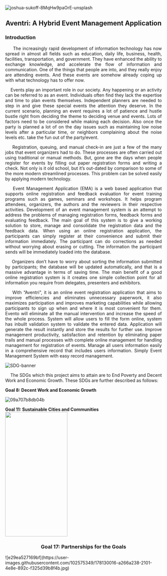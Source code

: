 ![joshua-sukoff-8MqHw9paOrE-unsplash](https://user-images.githubusercontent.com/102575349/178128874-d34edf07-58f8-4b7a-982f-8cf657ae0be0.jpg)

<h2 align="center"> Aventri: A Hybrid Event Management Application

<h3> Introduction </h3> <i class="fa-solid fa-1"></i>
<p align=justify>
&nbsp;&nbsp;&nbsp;&nbsp; The increasingly rapid development of information technology has now spread in almost all fields such as education, daily life, business, health, facilities, transportation, and government. They have enhanced the ability to exchange knowledge, and accelerate the flow of information and communication. One of the things that people are into, and they really enjoy are attending events. And these events are somehow already coping up with what technology has to offer now. 
<p align=justify> &nbsp;&nbsp;&nbsp;&nbsp;Events play an important role in our society. Any happening or an activity can be referred to as an event. Individuals often find they lack the expertise and time to plan events themselves. Independent planners are needed to step in and give these special events the attention they deserve. In the current scenario, planning an event requires a lot of patience and hustle bustle right from deciding the theme to deciding venue and events. Lots of factors need to be considered while making each decision. Also once the party is planned a lot of on the day issues such as maintaining low noise levels after a particular time, or neighbors complaining about the noise levels etc. take the fun out of the party/event.
<p align=justify> &nbsp;&nbsp;&nbsp;&nbsp;Registration, queuing, and manual check-in are just a few of the many jobs that event organizers had to do. These processes are often carried out using traditional or manual methods. But, gone are the days when people register for events by filling out paper registration forms and writing a check. Not only is it old school, but it’s out-dated by comparison to some of the more modern streamlined processes. This problem can be solved easily by applying  modern technology. 
<p align=justify> &nbsp;&nbsp;&nbsp;&nbsp;Event Management Application (EMA) is a web based application that supports online registration and feedback evaluation for event training programs such as games, seminars and workshops. It helps program attendees, organizers, the authors and the reviewers in their respective activities. Development of an event management system is an attempt to address the problems of managing registration forms, feedback forms and evaluating feedback. The main goal of this system is to give a working solution to store, manage and consolidate the registration data and the feedback data. When using an online registration application, the participants can simply register at their convenience and submit their information immediately. The participant can do corrections as needed without worrying about erasing or cutting. The information the participant sends will be immediately loaded into the database. 
<p align=justify> &nbsp;&nbsp;&nbsp;&nbsp;Organizers don’t have to worry about sorting the information submitted by participants; the database will be updated automatically, and that is a massive advantage in terms of saving time. The main benefit of a good online registration system is it creates one simple collection point for all information you require from  delegates, presenters and exhibitors.
<p align=justify> &nbsp;&nbsp;&nbsp;&nbsp;With “Aventri", it is an online event registration application that aims to improve efficiencies and eliminates unnecessary paperwork, it also maximizes participation and improves marketing capabilities while allowing participants to sign up when and where it is most convenient for them. Evento will eliminate all the manual intervention and increase the speed of the whole process. System will allow users to fill the form online, system has inbuilt validation system to validate the entered data. Application will generate the result instantly and store the results for further use. Improve management productivity, satisfaction and retention by eliminating paper trails and manual processes with complete online management for handling management for registration of events. Manage all users information easily in a comprehensive record that includes users information. Simply Event Management System with easy record management. <i class="fa-solid fa-1"></i>

![SDG-banner](https://user-images.githubusercontent.com/102575349/178129362-0dd72bc5-0c5e-4a31-9099-6b881d9e2b39.png) 
<p align=justify>&nbsp;&nbsp;&nbsp; The SDGs which this project aims to attain are to End Poverty and Decent Work and Economic Growth. These SDGs are further described as follows:


 <b>Goal 8: Decent Work and Economic Growth</b></h3>
 
![09a707b8db04b](https://user-images.githubusercontent.com/102575349/178129860-78d89d4d-8feb-481a-8e64-72bc175c1761.jpg)
 
<b>Goal 11: Sustainable Cities and Communities</b></h3>
<img src="![a9a086682fa49](https://user-images.githubusercontent.com/102575349/178130005-17060205-aca2-4db4-b73d-85f64dc4f450.jpg)
" width="200" height="400" />

<h3 align=center><b>Goal 17: Partnerships for the Goals</b></h3>
![e29ea527169bf](https://user-images.githubusercontent.com/102575349/178130016-a266a238-2101-4e8e-892c-f325d39b8f4b.jpg)




 
